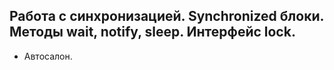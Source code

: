 ## Работа с синхронизацией. Synchronized блоки. Методы wait, notify, sleep. Интерфейс lock.

- Автосалон.
